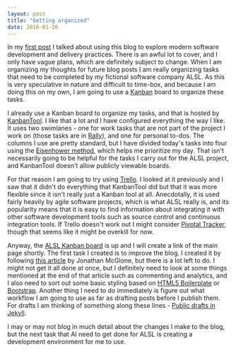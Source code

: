 ```yaml
---
layout: post
title: "Getting organized"
date: 2016-01-26
---
```

In my [first post](/2016/01/26/first-post.html) I talked about using this blog to explore modern software development and delivery practices.  There is an awful lot to cover, and I only have vague plans, which are definitely subject to change.  When I am organizing my thoughts for future blog posts I am really organizing tasks that need to be completed by my fictional software company ALSL.  As this is very speculative in nature and difficult to time-box, and because I am doing this on my own, I am going to use a [Kanban](https://en.wikipedia.org/wiki/Kanban) board to organize these tasks.

I already use a Kanban board to organize my tasks, and that is hosted by [KanbanTool](http://www.kanbantool.com).  I like that a lot and I have configured everything the way I like.  It uses two swimlanes - one for work tasks that are not part of the project I work on (those tasks are in [Rally](http://www.rallydev.com)), and one for personal to-dos.  The columns I use are pretty standard, but I have divided today's tasks into four using the [Eisenhower method](https://en.wikipedia.org/wiki/Time_management#The_Eisenhower_Method), which helps me prioritize my day.  That isn't necessarily going to be helpful for the tasks I carry out for the ALSL project, and KanbanTool doesn't allow publicly viewable boards.

For that reason I am going to try using [Trello](http://www.trello.com).  I looked at it previously and I saw that it didn't do everything that KanbanTool did but that it was more flexible since it isn't really just a Kanban tool at all.  Anecdotally, it is used fairly heavily by agile software projects, which is what ALSL really is, and its popularity means that it is easy to find information about integrating it with other software development tools such as source control and continuous integration tools.  If Trello doesn't work out I might consider [Pivotal Tracker](https://www.pivotaltracker.com), though that seems like it might be overkill for now.

Anyway, the [ALSL Kanban board](https://trello.com/b/77sBu2Nl) is up and I will create a link of the main page shortly.  The first task I created is to improve the blog.  I created it by following [this article](http://jmcglone.com/guides/github-pages/) by Jonathan McGlone, but there is a lot left to do.  I might not get it all done at once, but I definitely need to look at some things mentioned at the end of that article such as commenting and analytics, and I also need to sort out some basic styling based on [HTML5 Boilerplate](https://html5boilerplate.com/) or [Bootstrap](http://getbootstrap.com).  Another thing I need to do immediately is figure out what workflow I am going to use as far as drafting posts before I publish them.  For drafts I am thinking of something along these lines - [Public drafts in Jekyll](http://hamishwillee.github.io/2014/06/11/public-drafts-in-jekyll/).

I may or may not blog in much detail about the changes I make to the blog, but the next task that AI need to get done for ALSL is creating a development environment for me to use.
